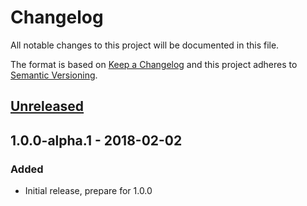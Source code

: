 # Changelog
All notable changes to this project will be documented in this file.

The format is based on [Keep a Changelog](http://keepachangelog.com/en/1.0.0/)
and this project adheres to [Semantic Versioning](http://semver.org/spec/v2.0.0.html).

## [Unreleased]

## 1.0.0-alpha.1 - 2018-02-02
### Added
- Initial release, prepare for 1.0.0

[Unreleased]: https://github.com/olivierlacan/keep-a-changelog/compare/v1.0.0-alpha.1...HEAD
